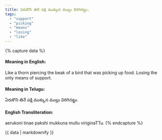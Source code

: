 ```yaml
---
title: ఏరుకొని తినే పక్షి ముక్కున ముల్లు విరిగినట్టు.
tags:
  - "support"
  - "picking"
  - "means"
  - "losing"
  - "like"
---
```


{% capture data %}
#### Meaning in English:
Like a thorn piercing the beak of a bird that was picking up food.
Losing the only means of support.

#### Meaning in Telugu:
ఏరుకొని తినే పక్షి ముక్కున ముల్లు విరిగినట్టు.

#### English Transliteration:
aerukoni tinae pakshi mukkuna mullu viriginaTTu.
{% endcapture %}

{{ data | markdownify }}


